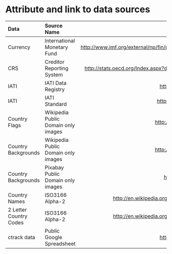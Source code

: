 Attribute and link to data sources
==========================================

| Data  | Source Name  | Source URL |
| :------------ |:---------------| -----:|
| Currency      | International Monetary Fund | http://www.imf.org/external/np/fin/data/rms_five.aspx |
| CRS      | Creditor Reporting System        |  http://stats.oecd.org/Index.aspx?datasetcode=CRS1 |
| IATI | IATI Data Registry       |   http://iatiregistry.org/ |
| IATI | IATI Standard       |   http://iatistandard.org/ |
| Country Flags | Wikipedia Public Domain only images      |   http://en.wikipedia.org/ |
| Country Backgrounds | Wikipedia Public Domain only images       |   http://en.wikipedia.org/ |
| Country Backgrounds | Pixabay Public Domain only images       |   http://pixabay.com/ |
| Country Names | ISO3166 Alpha-2       |   http://en.wikipedia.org/wiki/ISO_3166-2 |
| 2 Letter Country Codes | ISO3166 Alpha-2       |   http://en.wikipedia.org/wiki/ISO_3166-2 |
| ctrack data | Public Google Spreadsheet      |   http://goo.gl/LMqaES |
